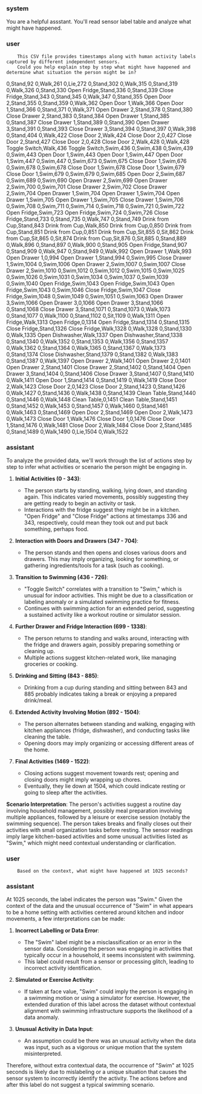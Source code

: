 ### system
You are a helpful assstant. You'll read sensor label table and analyze what might have happened.
### user

        This CSV file provides timestamps along with human activity labels captured by different independent sensors.
        Could you help explain step by step what might have happened and determine what situation the person might be in?
    
0,Stand,92
0,Walk,261
0,Lie,272
0,Stand,302
0,Walk,315
0,Stand,319
0,Walk,326
0,Stand,330
Open Fridge,Stand,336
0,Stand,339
Close Fridge,Stand,343
0,Stand,345
0,Walk,347
0,Stand,355
Open Door 2,Stand,355
0,Stand,359
0,Walk,362
Open Door 1,Walk,366
Open Door 1,Stand,366
0,Stand,371
0,Walk,371
Open Drawer 2,Stand,378
0,Stand,380
Close Drawer 2,Stand,383
0,Stand,384
Open Drawer 1,Stand,385
0,Stand,387
Close Drawer 1,Stand,389
0,Stand,390
Open Drawer 3,Stand,391
0,Stand,393
Close Drawer 3,Stand,394
0,Stand,397
0,Walk,398
0,Stand,404
0,Walk,422
Close Door 2,Walk,424
Close Door 2,0,427
Close Door 2,Stand,427
Close Door 2,0,428
Close Door 2,Walk,428
0,Walk,428
Toggle Switch,Walk,436
Toggle Switch,Swim,436
0,Swim,438
0,Swim,439
0,Swim,443
Open Door 1,Swim,443
Open Door 1,Swim,447
Open Door 1,Swim,447
0,Swim,447
0,Swim,673
0,Swim,675
Close Door 1,Swim,676
0,Swim,678
0,Swim,678
Close Door 1,Swim,678
Close Door 1,Swim,679
Close Door 1,Swim,679
0,Swim,679
0,Swim,685
Open Door 2,Swim,687
0,Swim,689
0,Swim,690
Open Drawer 2,Swim,699
Open Drawer 2,Swim,700
0,Swim,701
Close Drawer 2,Swim,702
Close Drawer 2,Swim,704
Open Drawer 1,Swim,704
Open Drawer 1,Swim,704
Open Drawer 1,Swim,705
Open Drawer 1,Swim,705
Close Drawer 1,Swim,706
0,Swim,708
0,Swim,711
0,Swim,714
0,Swim,718
0,Swim,721
0,Swim,722
Open Fridge,Swim,723
Open Fridge,Swim,724
0,Swim,726
Close Fridge,Stand,733
0,Stand,735
0,Walk,747
0,Stand,749
Drink from Cup,Stand,843
Drink from Cup,Walk,850
Drink from Cup,0,850
Drink from Cup,Stand,851
Drink from Cup,0,851
Drink from Cup,Sit,855
0,Sit,862
Drink from Cup,Sit,865
0,Sit,874
Drink from Cup,Sit,876
0,Sit,885
0,Stand,889
0,Walk,896
0,Stand,897
0,Walk,900
0,Stand,905
Open Fridge,Stand,907
0,Stand,909
0,Walk,947
0,Stand,949
0,Walk,992
Open Drawer 1,Walk,993
Open Drawer 1,0,994
Open Drawer 1,Stand,994
0,Swim,995
Close Drawer 1,Swim,1004
0,Swim,1006
Open Drawer 2,Swim,1007
0,Swim,1007
Close Drawer 2,Swim,1010
0,Swim,1012
0,Swim,1012
0,Swim,1015
0,Swim,1025
0,Swim,1026
0,Swim,1031
0,Swim,1034
0,Swim,1037
0,Swim,1039
0,Swim,1040
Open Fridge,Swim,1043
Open Fridge,Swim,1043
Open Fridge,Swim,1043
0,Swim,1046
Close Fridge,Swim,1047
Close Fridge,Swim,1048
0,Swim,1049
0,Swim,1051
0,Swim,1063
Open Drawer 3,Swim,1066
Open Drawer 3,0,1066
Open Drawer 3,Stand,1066
0,Stand,1068
Close Drawer 3,Stand,1071
0,Stand,1073
0,Walk,1073
0,Stand,1077
0,Walk,1100
0,Stand,1102
0,Sit,1109
0,Walk,1311
Open Fridge,Walk,1313
Open Fridge,0,1314
Open Fridge,Stand,1314
0,Stand,1315
Close Fridge,Stand,1326
Close Fridge,Walk,1328
0,Walk,1328
0,Stand,1330
0,Walk,1335
Open Dishwasher,Walk,1337
Open Dishwasher,Stand,1338
0,Stand,1340
0,Walk,1352
0,Stand,1353
0,Walk,1356
0,Stand,1357
0,Walk,1362
0,Stand,1364
0,Walk,1365
0,Stand,1367
0,Walk,1373
0,Stand,1374
Close Dishwasher,Stand,1379
0,Stand,1382
0,Walk,1383
0,Stand,1387
0,Walk,1397
Open Drawer 2,Walk,1401
Open Drawer 2,0,1401
Open Drawer 2,Stand,1401
Close Drawer 2,Stand,1402
0,Stand,1404
Open Drawer 3,Stand,1404
0,Stand,1406
Close Drawer 3,Stand,1407
0,Stand,1410
0,Walk,1411
Open Door 1,Stand,1414
0,Stand,1419
0,Walk,1419
Close Door 2,Walk,1423
Close Door 2,0,1423
Close Door 2,Stand,1423
0,Stand,1426
0,Walk,1427
0,Stand,1436
0,Walk,1438
0,Stand,1439
Clean Table,Stand,1440
0,Stand,1446
0,Walk,1448
Clean Table,0,1451
Clean Table,Stand,1451
0,Stand,1452
0,Walk,1453
0,Stand,1457
0,Walk,1460
0,Stand,1461
0,Walk,1463
0,Stand,1469
Open Door 2,Stand,1469
Open Door 2,Walk,1473
0,Walk,1473
Close Door 1,Walk,1476
Close Door 1,0,1476
Close Door 1,Stand,1476
0,Walk,1481
Close Door 2,Walk,1484
Close Door 2,Stand,1485
0,Stand,1489
0,Walk,1490
0,Lie,1504
0,Walk,1522

### assistant
To analyze the provided data, we'll work through the list of actions step by step to infer what activities or scenario the person might be engaging in.

1. **Initial Activities (0 - 343)**:
   - The person starts by standing, walking, lying down, and standing again. This indicates varied movements, possibly suggesting they are getting ready to begin an activity or task.
   - Interactions with the fridge suggest they might be in a kitchen. "Open Fridge" and "Close Fridge" actions at timestamps 336 and 343, respectively, could mean they took out and put back something, perhaps food.

2. **Interaction with Doors and Drawers (347 - 704)**:
   - The person stands and then opens and closes various doors and drawers. This may imply organizing, looking for something, or gathering ingredients/tools for a task (such as cooking).

3. **Transition to Swimming (436 - 726)**:
   - "Toggle Switch" correlates with a transition to "Swim," which is unusual for indoor activities. This might be due to a classification or labeling anomaly or a simulated swimming practice for fitness. 
   - Continues with swimming action for an extended period, suggesting a sustained activity like a workout routine or simulator session.

4. **Further Drawer and Fridge Interaction (699 - 1338)**:
   - The person returns to standing and walks around, interacting with the fridge and drawers again, possibly preparing something or cleaning up.
   - Multiple actions suggest kitchen-related work, like managing groceries or cooking.

5. **Drinking and Sitting (843 - 885)**:
   - Drinking from a cup during standing and sitting between 843 and 885 probably indicates taking a break or enjoying a prepared drink/meal.

6. **Extended Activity Involving Motion (892 - 1504)**:
   - The person alternates between standing and walking, engaging with kitchen appliances (fridge, dishwasher), and conducting tasks like cleaning the table.
   - Opening doors may imply organizing or accessing different areas of the home.

7. **Final Activities (1469 - 1522)**:
   - Closing actions suggest movement towards rest; opening and closing doors might imply wrapping up chores.
   - Eventually, they lie down at 1504, which could indicate resting or going to sleep after the activities.

**Scenario Interpretation**:
The person's activities suggest a routine day involving household management, possibly meal preparation involving multiple appliances, followed by a leisure or exercise session (notably the swimming sequence). The person takes breaks and finally closes out their activities with small organization tasks before resting. The sensor readings imply large kitchen-based activities and some unusual activities listed as "Swim," which might need contextual understanding or clarification.
### user

        Based on the context, what might have happened at 1025 seconds?
    
### assistant
At 1025 seconds, the label indicates the person was "Swim." Given the context of the data and the unusual occurrence of "Swim" in what appears to be a home setting with activities centered around kitchen and indoor movements, a few interpretations can be made:

1. **Incorrect Labelling or Data Error**: 
   - The "Swim" label might be a misclassification or an error in the sensor data. Considering the person was engaging in activities that typically occur in a household, it seems inconsistent with swimming.
   - This label could result from a sensor or processing glitch, leading to incorrect activity identification.

2. **Simulated or Exercise Activity**:
   - If taken at face value, "Swim" could imply the person is engaging in a swimming motion or using a simulator for exercise. However, the extended duration of this label across the dataset without contextual alignment with swimming infrastructure supports the likelihood of a data anomaly.

3. **Unusual Activity in Data Input**:
   - An assumption could be there was an unusual activity when the data was input, such as a vigorous or unique motion that the system misinterpreted.

Therefore, without extra contextual data, the occurrence of "Swim" at 1025 seconds is likely due to mislabeling or a unique situation that causes the sensor system to incorrectly identify the activity. The actions before and after this label do not suggest a typical swimming scenario.
